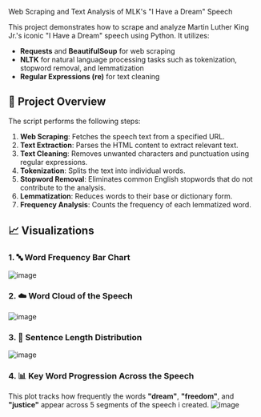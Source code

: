 Web Scraping and Text Analysis of MLK's "I Have a Dream" Speech

This project demonstrates how to scrape and analyze Martin Luther King Jr.'s iconic "I Have a Dream" speech using Python. It utilizes:

- **Requests** and **BeautifulSoup** for web scraping
- **NLTK** for natural language processing tasks such as tokenization, stopword removal, and lemmatization
- **Regular Expressions (re)** for text cleaning

## 📄 Project Overview

The script performs the following steps:

1. **Web Scraping**: Fetches the speech text from a specified URL.
2. **Text Extraction**: Parses the HTML content to extract relevant text.
3. **Text Cleaning**: Removes unwanted characters and punctuation using regular expressions.
4. **Tokenization**: Splits the text into individual words.
5. **Stopword Removal**: Eliminates common English stopwords that do not contribute to the analysis.
6. **Lemmatization**: Reduces words to their base or dictionary form.
7. **Frequency Analysis**: Counts the frequency of each lemmatized word.

## 📈 Visualizations

### 1. 🔤 Word Frequency Bar Chart
![image](https://github.com/user-attachments/assets/cd2e0f93-09d4-485c-b0b9-0cb8153d8785)


### 2. ☁️ Word Cloud of the Speech
![image](https://github.com/user-attachments/assets/89899cb2-1887-497f-8bea-d6a07eb2b983)

### 3. 📏 Sentence Length Distribution
![image](https://github.com/user-attachments/assets/13a5e0c5-0f43-4618-bd43-f6b4285c7b4e)

### 4. 📊 Key Word Progression Across the Speech
This plot tracks how frequently the words **"dream"**, **"freedom"**, and **"justice"** appear across 5 segments of the speech i created.
![image](https://github.com/user-attachments/assets/d27e4003-f9c1-43dd-ae33-7f72a5ff7bde)


